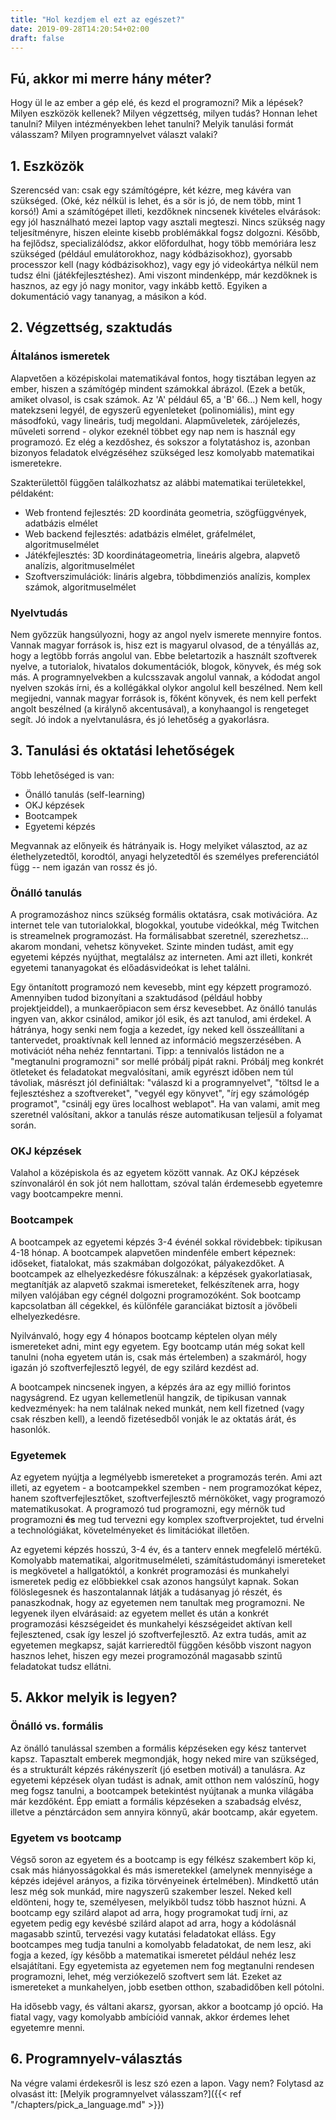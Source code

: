 ```yaml
---
title: "Hol kezdjem el ezt az egészet?"
date: 2019-09-28T14:20:54+02:00
draft: false
---
```



Fú, akkor mi merre hány méter?
---

Hogy ül le az ember a gép elé, és kezd el programozni? Mik a lépések? Milyen eszközök kellenek? Milyen végzettség, milyen tudás? Honnan lehet tanulni? Milyen intézményekben lehet tanulni? Melyik tanulási formát válasszam? Milyen programnyelvet választ valaki?


## 1. Eszközök

Szerencséd van: csak egy számítógépre, két kézre, meg kávéra van szükséged. (Oké, kéz nélkül is lehet, és a sör is jó, de nem több, mint 1 korsó!) Ami a számítógépet illeti, kezdőknek nincsenek kivételes elvárások: egy jól használható mezei laptop vagy asztali megteszi. Nincs szükség nagy teljesítményre, hiszen eleinte kisebb problémákkal fogsz dolgozni. Később, ha fejlődsz, specializálódsz, akkor előfordulhat, hogy több memóriára lesz szükséged (például emulátorokhoz, nagy kódbázisokhoz), gyorsabb processzor kell (nagy kódbázisokhoz), vagy egy jó videokártya nélkül nem tudsz élni (játékfejlesztéshez). Ami viszont mindenképp, már kezdőknek is hasznos, az egy jó nagy monitor, vagy inkább kettő. Egyiken a dokumentáció vagy tananyag, a másikon a kód.

## 2. Végzettség, szaktudás

### Általános ismeretek

Alapvetően a középiskolai matematikával fontos, hogy tisztában legyen az ember, hiszen a számítógép mindent számokkal ábrázol. (Ezek a betűk, amiket olvasol, is csak számok. Az 'A' például 65, a 'B' 66...) Nem kell, hogy matekzseni legyél, de egyszerű egyenleteket (polinomiális), mint egy másodfokú, vagy lineáris, tudj megoldani. Alapműveletek, zárójelezés, műveleti sorrend - olykor ezeknél többet egy nap nem is használ egy programozó. Ez elég a kezdőshez, és sokszor a folytatáshoz is, azonban bizonyos feladatok elvégzéséhez szükséged lesz komolyabb matematikai ismeretekre. 

Szakterülettől függően találkozhatsz az alábbi matematikai területekkel, példaként:

- Web frontend fejlesztés: 2D koordináta geometria, szögfüggvények, adatbázis elmélet
- Web backend fejlesztés: adatbázis elmélet, gráfelmélet, algoritmuselmélet
- Játékfejlesztés: 3D koordinátageometria, lineáris algebra, alapvető analízis, algoritmuselmélet
- Szoftverszimulációk: lináris algebra, többdimenziós analízis, komplex számok, algoritmuselmélet

### Nyelvtudás

Nem győzzük hangsúlyozni, hogy az angol nyelv ismerete mennyire fontos. Vannak magyar források is, hisz ezt is magyarul olvasod, de a tényállás az, hogy a legtöbb forrás angolul van. Ebbe beletartozik a használt szoftverek nyelve, a tutorialok, hivatalos dokumentációk, blogok, könyvek, és még sok más. A programnyelvekben a kulcsszavak angolul vannak, a kódodat angol nyelven szokás írni, és a kollégákkal olykor angolul kell beszélned. Nem kell megijedni, vannak magyar források is, főként könyvek, és nem kell perfekt angolt beszélned (a királynő akcentusával), a konyhaangol is rengeteget segít. Jó indok a nyelvtanulásra, és jó lehetőség a gyakorlásra.


## 3. Tanulási és oktatási lehetőségek

Több lehetőséged is van:

- Önálló tanulás (self-learning)
- OKJ képzések
- Bootcampek
- Egyetemi képzés

Megvannak az előnyeik és hátrányaik is. Hogy melyiket választod, az az élethelyzetedtől, korodtól, anyagi helyzetedtől és személyes preferenciától függ -- nem igazán van rossz és jó.

### Önálló tanulás

A programozáshoz nincs szükség formális oktatásra, csak motivációra. Az internet tele van tutorialokkal, blogokkal, youtube videókkal, még Twitchen is streamelnek programozást. Ha formálisabbat szeretnél, szerezhetsz... akarom mondani, vehetsz könyveket. Szinte minden tudást, amit egy egyetemi képzés nyújthat, megtalálsz az interneten. Ami azt illeti, konkrét egyetemi tananyagokat és előadásvideókat is lehet találni.

Egy öntanított programozó nem kevesebb, mint egy képzett programozó. Amennyiben tudod bizonyítani a szaktudásod (például hobby projektjeiddel), a munkaerőpiacon sem érsz kevesebbet. Az önálló tanulás ingyen van, akkor csinálod, amikor jól esik, és azt tanulod, ami érdekel. A hátránya, hogy senki nem fogja a kezedet, így neked kell összeállítani a tantervedet, proaktívnak kell lenned az információ megszerzésében. A motivációt néha nehéz fenntartani. Tipp: a tennivalós listádon ne a "megtanulni programozni" sor mellé próbálj pipát rakni. Próbálj meg konkrét ötleteket és feladatokat megvalósítani, amik egyrészt időben nem túl távoliak, másrészt jól definiáltak: "válaszd ki a programnyelvet", "töltsd le a fejlesztéshez a szoftvereket", "vegyél egy könyvet", "írj egy számológép programot", "csinálj egy üres localhost weblapot". Ha van valami, amit meg szeretnél valósítani, akkor a tanulás része automatikusan teljesül a folyamat során.

### OKJ képzések

Valahol a középiskola és az egyetem között vannak. Az OKJ képzések színvonaláról én sok jót nem hallottam, szóval talán érdemesebb egyetemre vagy bootcampekre menni.

### Bootcampek

A bootcampek az egyetemi képzés 3-4 événél sokkal rövidebbek: tipikusan 4-18 hónap. A bootcampek alapvetően mindenféle embert képeznek: időseket, fiatalokat, más szakmában dolgozókat, pályakezdőket. A bootcampek az elhelyezkedésre fókuszálnak: a képzések gyakorlatiasak, megtanítják az alapvető szakmai ismereteket, felkészítenek arra, hogy milyen valójában egy cégnél dolgozni programozóként. Sok bootcamp kapcsolatban áll cégekkel, és különféle garanciákat biztosít a jövőbeli elhelyezkedésre.

Nyilvánvaló, hogy egy 4 hónapos bootcamp képtelen olyan mély ismereteket adni, mint egy egyetem. Egy bootcamp után még sokat kell tanulni (noha egyetem után is, csak más értelemben) a szakmáról, hogy igazán jó szoftverfejlesztő legyél, de egy szilárd kezdést ad.

A bootcampek nincsenek ingyen, a képzés ára az egy millió forintos nagyságrend. Ez ugyan kellemetlenül hangzik, de tipikusan vannak kedvezmények: ha nem találnak neked munkát, nem kell fizetned (vagy csak részben kell), a leendő fizetésedből vonják le az oktatás árát, és hasonlók.

### Egyetemek

Az egyetem nyújtja a legmélyebb ismereteket a programozás terén. Ami azt illeti, az egyetem - a bootcampekkel szemben - nem programozókat képez, hanem szoftverfejlesztőket, szoftverfejlesztő mérnököket, vagy programozó matematikusokat. A programozó tud programozni, egy mérnök tud programozni **és** meg tud tervezni egy komplex szoftverprojektet, tud érvelni a technológiákat, követelményeket és limitációkat illetően.

Az egyetemi képzés hosszú, 3-4 év, és a tanterv ennek megfelelő mértékű. Komolyabb matematikai, algoritmuselméleti, számítástudományi ismereteket is megkövetel a hallgatóktól, a konkrét programozási és munkahelyi ismeretek pedig ez előbbiekkel csak azonos hangsúlyt kapnak. Sokan fölöslegesnek és haszontalannak látják a tudásanyag jó részét, és panaszkodnak, hogy az egyetemen nem tanultak meg programozni. Ne legyenek ilyen elvárásaid: az egyetem mellet és után a konkrét programozási készségeidet és munkahelyi készségeidet aktívan kell fejlesztened, csak így leszel jó szoftverfejlesztő. Az extra tudás, amit az egyetemen megkapsz, saját karrieredtől függően később viszont nagyon hasznos lehet, hiszen egy mezei programozónál magasabb szintű feladatokat tudsz ellátni.


## 5. Akkor melyik is legyen?

### Önálló vs. formális

Az önálló tanulással szemben a formális képzéseken egy kész tantervet kapsz. Tapasztalt emberek megmondják, hogy neked mire van szükséged, és a strukturált képzés rákényszerít (jó esetben motivál) a tanulásra. Az egyetemi képzések olyan tudást is adnak, amit otthon nem valószínű, hogy meg fogsz tanulni, a bootcampek betekintést nyújtanak a munka világába már kezdőként. Épp emiatt a formális képzéseken a szabadság elvész, illetve a pénztárcádon sem annyira könnyű, akár bootcamp, akár egyetem.

### Egyetem vs bootcamp

Végső soron az egyetem és a bootcamp is egy félkész szakembert köp ki, csak más hiányosságokkal és más ismeretekkel (amelynek mennyisége a képzés idejével arányos, a fizika törvényeinek értelmében). Mindkettő után lesz még sok munkád, mire nagyszerű szakember leszel. Neked kell eldönteni, hogy te, személyesen, melyikből tudsz több hasznot húzni. A bootcamp egy szilárd alapot ad arra, hogy programokat tudj írni, az egyetem pedig egy kevésbé szilárd alapot ad arra, hogy a kódolásnál magasabb szintű, tervezési vagy kutatási feladatokat elláss. Egy bootcampes meg tudja tanulni a komolyabb feladatokat, de nem lesz, aki fogja a kezed, így később a matematikai ismeretet például nehéz lesz elsajátítani. Egy egyetemista az egyetemen nem fog megtanulni rendesen programozni, lehet, még verziókezelő szoftvert sem lát. Ezeket az ismereteket a munkahelyen, jobb esetben otthon, szabadidőben kell pótolni.

Ha idősebb vagy, és váltani akarsz, gyorsan, akkor a bootcamp jó opció. Ha fiatal vagy, vagy komolyabb ambícióid vannak, akkor érdemes lehet egyetemre menni.


## 6. Programnyelv-választás

Na végre valami érdekesről is lesz szó ezen a lapon. Vagy nem? Folytasd az olvasást itt: [Melyik programnyelvet válasszam?]({{< ref "/chapters/pick_a_language.md" >}})